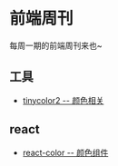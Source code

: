 # 前端周刊
每周一期的前端周刊来也~

## 工具

* [tinycolor2 -- 颜色相关](https://bgrins.github.io/TinyColor/)


## react

* [react-color -- 颜色组件](https://github.com/casesandberg/react-color)
